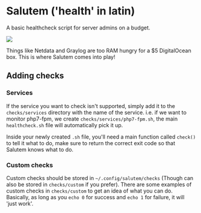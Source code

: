 # Salutem ('health' in latin)

A basic healthcheck script for server admins on a budget.

![](https://i.imgur.com/lAkomtC.gif)

Things like Netdata and Graylog are too RAM hungry for a $5 DigitalOcean box.
This is where Salutem comes into play!

## Adding checks

### Services

If the service you want to check isn't supported, simply add it to the `checks/services` directory with the name of the service.
i.e. if we want to monitor php7-fpm, we create `checks/services/php7-fpm.sh`, the main `healthcheck.sh` file will automatically pick it up.

Inside your newly created `.sh` file, you'll need a main function called `check()` to tell it what to do, make sure
to return the correct exit code so that Salutem knows what to do.

### Custom checks

Custom checks should be stored in `~/.config/salutem/checks` (Though can also be stored in `checks/custom` if you prefer).
There are some examples of custom checks in `checks/custom` to get an idea of what you can do.
Basically, as long as you `echo 0` for success and `echo 1` for failure, it will 'just work'.
